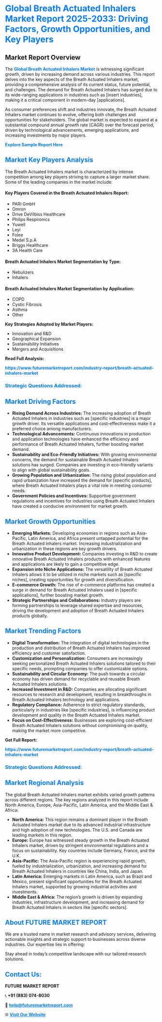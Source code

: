 <h1 style="color: #007BFF;">Global Breath Actuated Inhalers Market Report 2025-2033: Driving Factors, Growth Opportunities, and Key Players</h1>

<section id="overview">
<h2>Market Report Overview</h2>
<p>The <a href="https://www.futuremarketreport.com/industry-report/breath-actuated-inhalers-market" style="color: #007BFF; text-decoration: none;"><strong>Global Breath Actuated Inhalers Market</strong></a> is witnessing significant growth, driven by increasing demand across various industries. This report delves into the key aspects of the Breath Actuated Inhalers market, providing a comprehensive analysis of its current status, future potential, and challenges. The demand for Breath Actuated Inhalers has surged due to its wide-ranging applications in industries such as [insert industries], making it a critical component in modern-day [applications].</p>
<p>As consumer preferences shift and industries innovate, the Breath Actuated Inhalers market continues to evolve, offering both challenges and opportunities for stakeholders. The global market is expected to expand at a substantial compound annual growth rate (CAGR) over the forecast period, driven by technological advancements, emerging applications, and increasing investments by major players.</p>
</section>

<section id="overview">
<p><a href="https://www.futuremarketreport.com/request-sample/reportId=33732" style="color: #007BFF; text-decoration: none;"><strong>Explore Sample Report Here</strong></a></p>
</section>

<section id="key-players">
<h2 style="color: #007BFF;">Market Key Players Analysis</h2>
<p>The Breath Actuated Inhalers market is characterized by intense competition among key players striving to capture a larger market share. Some of the leading companies in the market include:</p>
<h4>Key Players Covered in the Breath Actuated Inhalers Report:</h4>
<ul><li>PARI GmbH</li><li>Omron</li><li>Drive DeVilbiss Healthcare</li><li>Philips Respironics</li><li>Yuwell</li><li>Leyi</li><li>Folee</li><li>Medel S.p.A</li><li>Briggs Healthcare</li><li>3A Health Care</li></ul>
<h4>Breath Actuated Inhalers Market Segmentation by Type:</h4>
<ul><li>Nebulizers</li><li>Inhalers</li></ul>

<h4>Breath Actuated Inhalers Market Segmentation by Application:</h4>
<ul><li>COPD</li><li>Cystic Fibrosis</li><li>Asthma</li><li>Other</li></ul>
<p><strong>Key Strategies Adopted by Market Players:</strong></p>
<ul>
<li>Innovation and R&D</li>
<li>Geographical Expansion</li>
<li>Sustainability Initiatives</li>
<li>Mergers and Acquisitions</li>
</ul>
</section>

<section>
<p><strong>Read Full Analysis: </strong></p><a href="https://www.futuremarketreport.com/industry-report/breath-actuated-inhalers-market" style="color: #007BFF; text-decoration: none;"><strong>https://www.futuremarketreport.com/industry-report/breath-actuated-inhalers-market</strong></a>
<h3 style="color: #007BFF;">Strategic Questions Addressed:</h3>
</section>

<section id="driving-factors">
<h2 style="color: #007BFF;">Market Driving Factors</h2>
<ul>
<li><strong>Rising Demand Across Industries:</strong> The increasing adoption of Breath Actuated Inhalers in industries such as [specific industries] is a major growth driver. Its versatile applications and cost-effectiveness make it a preferred choice among manufacturers.</li>
<li><strong>Technological Advancements:</strong> Continuous innovations in production and application technologies have enhanced the efficiency and performance of Breath Actuated Inhalers, further boosting market demand.</li>
<li><strong>Sustainability and Eco-Friendly Initiatives:</strong> With growing environmental concerns, the demand for sustainable Breath Actuated Inhalers solutions has surged. Companies are investing in eco-friendly variants to align with global sustainability goals.</li>
<li><strong>Growing Population and Urbanization:</strong> The rising global population and rapid urbanization have increased the demand for [specific products], where Breath Actuated Inhalers plays a vital role in meeting consumer needs.</li>
<li><strong>Government Policies and Incentives:</strong> Supportive government regulations and incentives for industries using Breath Actuated Inhalers have created a conducive environment for market growth.</li>
</ul>
</section>

<section id="growth-opportunities">
<h2 style="color: #007BFF;">Market Growth Opportunities</h2>
<ul>
<li><strong>Emerging Markets:</strong> Developing economies in regions such as Asia-Pacific, Latin America, and Africa present untapped potential for the Breath Actuated Inhalers market. Increasing industrialization and urbanization in these regions are key growth drivers.</li>
<li><strong>Innovative Product Development:</strong> Companies investing in R&D to create innovative Breath Actuated Inhalers products with enhanced features and applications are likely to gain a competitive edge.</li>
<li><strong>Expansion into Niche Applications:</strong> The versatility of Breath Actuated Inhalers allows it to be utilized in niche markets such as [specific niches], creating opportunities for growth and diversification.</li>
<li><strong>E-commerce Growth:</strong> The rise of e-commerce platforms has created a surge in demand for Breath Actuated Inhalers used in [specific applications], further boosting market growth.</li>
<li><strong>Strategic Partnerships and Collaborations:</strong> Industry players are forming partnerships to leverage shared expertise and resources, driving the development and adoption of Breath Actuated Inhalers products globally.</li>
</ul>
</section>

<section id="trending-factors">
<h2 style="color: #007BFF;">Market Trending Factors</h2>
<ul>
<li><strong>Digital Transformation:</strong> The integration of digital technologies in the production and distribution of Breath Actuated Inhalers has improved efficiency and customer satisfaction.</li>
<li><strong>Customization and Personalization:</strong> Consumers are increasingly seeking personalized Breath Actuated Inhalers solutions tailored to their specific needs, prompting companies to offer customizable options.</li>
<li><strong>Sustainability and Circular Economy:</strong> The push towards a circular economy has driven demand for recyclable and reusable Breath Actuated Inhalers solutions.</li>
<li><strong>Increased Investment in R&D:</strong> Companies are allocating significant resources to research and development, resulting in breakthroughs in Breath Actuated Inhalers technology and applications.</li>
<li><strong>Regulatory Compliance:</strong> Adherence to strict regulatory standards, particularly in industries like [specific industries], is influencing product development and quality in the Breath Actuated Inhalers market.</li>
<li><strong>Focus on Cost-Effectiveness:</strong> Businesses are exploring cost-efficient Breath Actuated Inhalers solutions without compromising on quality, making the market more competitive.</li>
</ul>
</section>

<section>
<p><strong>Get Full Report: </strong></p><a href="https://www.futuremarketreport.com/industry-report/breath-actuated-inhalers-market" style="color: #007BFF; text-decoration: none;"><strong>https://www.futuremarketreport.com/industry-report/breath-actuated-inhalers-market</strong></a>
<h3 style="color: #007BFF;">Strategic Questions Addressed:</h3>
</section>


<section id="regional-analysis">
<h2 style="color: #007BFF;">Market Regional Analysis</h2>
<p>The global Breath Actuated Inhalers market exhibits varied growth patterns across different regions. The key regions analyzed in this report include North America, Europe, Asia-Pacific, Latin America, and the Middle East & Africa:</p>
<ul>
<li><strong>North America:</strong> This region remains a dominant player in the Breath Actuated Inhalers market due to its advanced industrial infrastructure and high adoption of new technologies. The U.S. and Canada are leading markets in this region.</li>
<li><strong>Europe:</strong> Europe has witnessed steady growth in the Breath Actuated Inhalers market, driven by stringent environmental regulations and a focus on sustainability. Key countries include Germany, France, and the U.K.</li>
<li><strong>Asia-Pacific:</strong> The Asia-Pacific region is experiencing rapid growth, fueled by industrialization, urbanization, and increasing demand for Breath Actuated Inhalers in countries like China, India, and Japan.</li>
<li><strong>Latin America:</strong> Emerging markets in Latin America, such as Brazil and Mexico, present significant opportunities for the Breath Actuated Inhalers market, supported by growing industrial activities and investments.</li>
<li><strong>Middle East & Africa:</strong> The region’s growth is driven by expanding industries, infrastructure development, and increasing demand for Breath Actuated Inhalers in sectors like [specific sectors].</li>
</ul>
</section>

<footer>
<h2 style="color: #007BFF;">About FUTURE MARKET REPORT</h2>
<p>We are a trusted name in market research and advisory services, delivering actionable insights and strategic support to businesses across diverse industries. Our expertise lies in offering:</p>

<p>Stay ahead in today’s competitive landscape with our tailored research solutions.</p>

<h2 style="color: #007BFF;">Contact Us:</h2>
<p><strong>FUTURE MARKET REPORT</strong></p>
<p>📞 <strong>+91 (883) 074-8030</strong></p>
<p>📧 <strong><a href="mailto:help@futuremarketreport.com" style="color: #007BFF;">help@futuremarketreport.com</a></strong></p>
<p>🌐 <strong><a href="https://www.futuremarketreport.com/" style="color: #007BFF;">Visit Our Website</a></strong></p>
</footer>